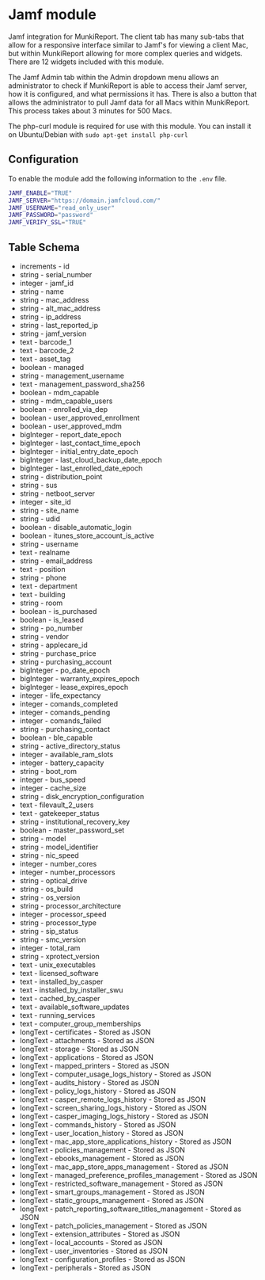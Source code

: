 Jamf module
==============

Jamf integration for MunkiReport. The client tab has many sub-tabs that allow for a responsive interface similar to Jamf's for viewing a client Mac, but within MunkiReport allowing for more complex queries and widgets. There are 12 widgets included with this module. 

The Jamf Admin tab within the Admin dropdown menu allows an administrator to check if MunkiReport is able to access their Jamf server, how it is configured, and what permissions it has. There is also a button that allows the administrator to pull Jamf data for all Macs within MunkiReport. This process takes about 3 minutes for 500 Macs. 

The php-curl module is required for use with this module. You can install it on Ubuntu/Debian with `sudo apt-get install php-curl`

## Configuration

To enable the module add the following information to the `.env` file.

```sh
JAMF_ENABLE="TRUE"
JAMF_SERVER="https://domain.jamfcloud.com/"
JAMF_USERNAME="read_only_user"
JAMF_PASSWORD="password"
JAMF_VERIFY_SSL="TRUE"
```

Table Schema
---
* increments - id
* string - serial_number
* integer - jamf_id
* string - name
* string - mac_address
* string - alt_mac_address
* string - ip_address
* string - last_reported_ip
* string - jamf_version
* text - barcode_1
* text - barcode_2
* text - asset_tag
* boolean - managed
* string - management_username
* text - management_password_sha256
* boolean - mdm_capable
* string - mdm_capable_users
* boolean - enrolled_via_dep
* boolean - user_approved_enrollment
* boolean - user_approved_mdm
* bigInteger - report_date_epoch
* bigInteger - last_contact_time_epoch
* bigInteger - initial_entry_date_epoch
* bigInteger - last_cloud_backup_date_epoch
* bigInteger - last_enrolled_date_epoch
* string - distribution_point
* string - sus
* string - netboot_server
* integer - site_id
* string - site_name
* string - udid
* boolean - disable_automatic_login
* boolean - itunes_store_account_is_active
* string - username
* text - realname
* string - email_address
* text - position
* string - phone
* text - department
* text - building
* string - room
* boolean - is_purchased
* boolean - is_leased
* string - po_number
* string - vendor
* string - applecare_id
* string - purchase_price
* string - purchasing_account
* bigInteger - po_date_epoch
* bigInteger - warranty_expires_epoch
* bigInteger - lease_expires_epoch
* integer - life_expectancy
* integer - comands_completed
* integer - comands_pending
* integer - comands_failed
* string - purchasing_contact
* boolean - ble_capable
* string - active_directory_status
* integer - available_ram_slots
* integer - battery_capacity
* string - boot_rom
* integer - bus_speed
* integer - cache_size
* string - disk_encryption_configuration
* text - filevault_2_users
* text - gatekeeper_status
* string - institutional_recovery_key
* boolean - master_password_set
* string - model
* string - model_identifier
* string - nic_speed
* integer - number_cores
* integer - number_processors
* string - optical_drive
* string - os_build
* string - os_version
* string - processor_architecture
* integer - processor_speed
* string - processor_type
* string - sip_status
* string - smc_version
* integer - total_ram
* string - xprotect_version
* text - unix_executables
* text - licensed_software
* text - installed_by_casper
* text - installed_by_installer_swu
* text - cached_by_casper
* text - available_software_updates
* text - running_services
* text - computer_group_memberships
* longText - certificates - Stored as JSON
* longText - attachments - Stored as JSON
* longText - storage - Stored as JSON
* longText - applications - Stored as JSON
* longText - mapped_printers - Stored as JSON
* longText - computer_usage_logs_history - Stored as JSON
* longText - audits_history - Stored as JSON
* longText - policy_logs_history - Stored as JSON
* longText - casper_remote_logs_history - Stored as JSON
* longText - screen_sharing_logs_history - Stored as JSON
* longText - casper_imaging_logs_history - Stored as JSON
* longText - commands_history - Stored as JSON
* longText - user_location_history - Stored as JSON
* longText - mac_app_store_applications_history - Stored as JSON
* longText - policies_management - Stored as JSON
* longText - ebooks_management - Stored as JSON
* longText - mac_app_store_apps_management - Stored as JSON
* longText - managed_preference_profiles_management - Stored as JSON
* longText - restricted_software_management - Stored as JSON
* longText - smart_groups_management - Stored as JSON
* longText - static_groups_management - Stored as JSON
* longText - patch_reporting_software_titles_management - Stored as JSON
* longText - patch_policies_management - Stored as JSON
* longText - extension_attributes - Stored as JSON
* longText - local_accounts - Stored as JSON
* longText - user_inventories - Stored as JSON
* longText - configuration_profiles - Stored as JSON
* longText - peripherals - Stored as JSON
